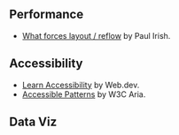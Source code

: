 ## Performance
- [What forces layout / reflow](https://gist.github.com/paulirish/5d52fb081b3570c81e3a) by Paul Irish.

## Accessibility
- [Learn Accessibility](https://web.dev/learn/accessibility/) by Web.dev.
- [Accessible Patterns](https://www.w3.org/WAI/ARIA/apg/patterns/) by W3C Aria.

## Data Viz
